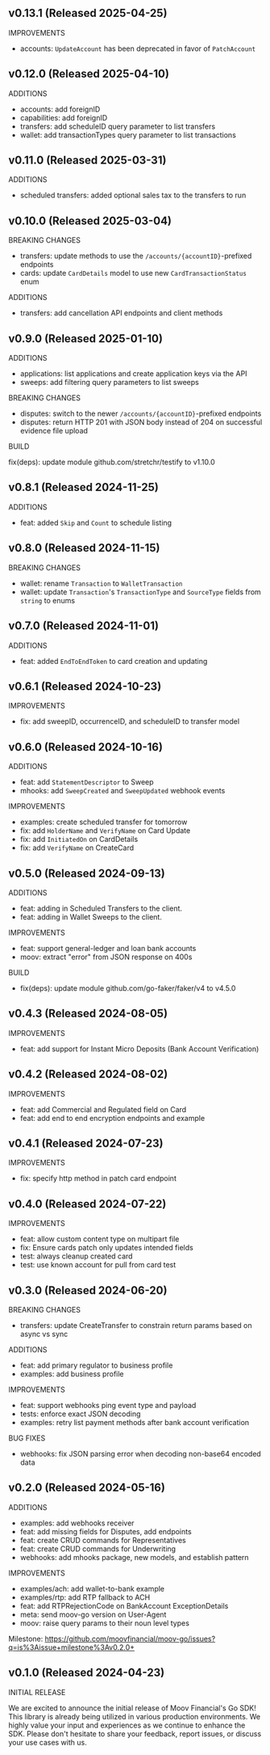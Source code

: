 ## v0.13.1 (Released 2025-04-25)
IMPROVEMENTS
- accounts: `UpdateAccount` has been deprecated in favor of `PatchAccount`

## v0.12.0 (Released 2025-04-10)

ADDITIONS

- accounts: add foreignID
- capabilities: add foreignID
- transfers: add scheduleID query parameter to list transfers
- wallet: add transactionTypes query parameter to list transactions

## v0.11.0 (Released 2025-03-31)

ADDITIONS

- scheduled transfers: added optional sales tax to the transfers to run

## v0.10.0 (Released 2025-03-04)

BREAKING CHANGES

- transfers: update methods to use the `/accounts/{accountID}`-prefixed endpoints
- cards: update `CardDetails` model to use new `CardTransactionStatus` enum

ADDITIONS

- transfers: add cancellation API endpoints and client methods

## v0.9.0 (Released 2025-01-10)

ADDITIONS

- applications: list applications and create application keys via the API
- sweeps: add filtering query parameters to list sweeps

BREAKING CHANGES

- disputes: switch to the newer `/accounts/{accountID}`-prefixed endpoints
- disputes: return HTTP 201 with JSON body instead of 204 on successful evidence file upload

BUILD

fix(deps): update module github.com/stretchr/testify to v1.10.0

## v0.8.1 (Released 2024-11-25)

ADDITIONS

- feat: added `Skip` and `Count` to schedule listing

## v0.8.0 (Released 2024-11-15)

BREAKING CHANGES

- wallet: rename `Transaction` to `WalletTransaction`
- wallet: update `Transaction`'s `TransactionType` and `SourceType` fields from `string` to enums 

## v0.7.0 (Released 2024-11-01)

ADDITIONS

- feat: added `EndToEndToken` to card creation and updating

## v0.6.1 (Released 2024-10-23)

IMPROVEMENTS

- fix: add sweepID, occurrenceID, and scheduleID to transfer model

## v0.6.0 (Released 2024-10-16)

ADDITIONS

- feat: add `StatementDescriptor` to Sweep
- mhooks: add `SweepCreated` and `SweepUpdated` webhook events

IMPROVEMENTS

- examples: create scheduled transfer for tomorrow
- fix: add `HolderName` and `VerifyName` on Card Update
- fix: add `InitiatedOn` on CardDetails
- fix: add `VerifyName` on CreateCard

## v0.5.0 (Released 2024-09-13)

ADDITIONS

- feat: adding in Scheduled Transfers to the client.
- feat: adding in Wallet Sweeps to the client.

IMPROVEMENTS

- feat: support general-ledger and loan bank accounts
- moov: extract "error" from JSON response on 400s

BUILD

- fix(deps): update module github.com/go-faker/faker/v4 to v4.5.0

## v0.4.3 (Released 2024-08-05)

IMPROVEMENTS

- feat: add support for Instant Micro Deposits (Bank Account Verification)

## v0.4.2 (Released 2024-08-02)

IMPROVEMENTS

- feat: add Commercial and Regulated field on Card
- feat: add end to end encryption endpoints and example

## v0.4.1 (Released 2024-07-23)

IMPROVEMENTS

- fix: specify http method in patch card endpoint

## v0.4.0 (Released 2024-07-22)

IMPROVEMENTS

- feat: allow custom content type on multipart file
- fix: Ensure cards patch only updates intended fields
- test: always cleanup created card
- test: use known account for pull from card test

## v0.3.0 (Released 2024-06-20)

BREAKING CHANGES

- transfers: update CreateTransfer to constrain return params based on async vs sync

ADDITIONS

- feat: add primary regulator to business profile
- examples: add business profile

IMPROVEMENTS

- feat: support webhooks ping event type and payload
- tests: enforce exact JSON decoding
- examples: retry list payment methods after bank account verification

BUG FIXES

- webhooks: fix JSON parsing error when decoding non-base64 encoded data

## v0.2.0 (Released 2024-05-16)

ADDITIONS

- examples: add webhooks receiver
- feat: add missing fields for Disputes, add endpoints
- feat: create CRUD commands for Representatives
- feat: create CRUD commands for Underwriting
- webhooks: add mhooks package, new models, and establish pattern

IMPROVEMENTS

- examples/ach: add wallet-to-bank example
- examples/rtp: add RTP fallback to ACH
- feat: add RTPRejectionCode on BankAccount ExceptionDetails
- meta: send moov-go version on User-Agent
- moov: raise query params to their noun level types

Milestone: https://github.com/moovfinancial/moov-go/issues?q=is%3Aissue+milestone%3Av0.2.0+

## v0.1.0 (Released 2024-04-23)

INITIAL RELEASE

We are excited to announce the initial release of Moov Financial's Go SDK! This library is already being
utilized in various production environments. We highly value your input and experiences as we continue to
enhance the SDK. Please don't hesitate to share your feedback, report issues, or discuss your use cases
with us.
